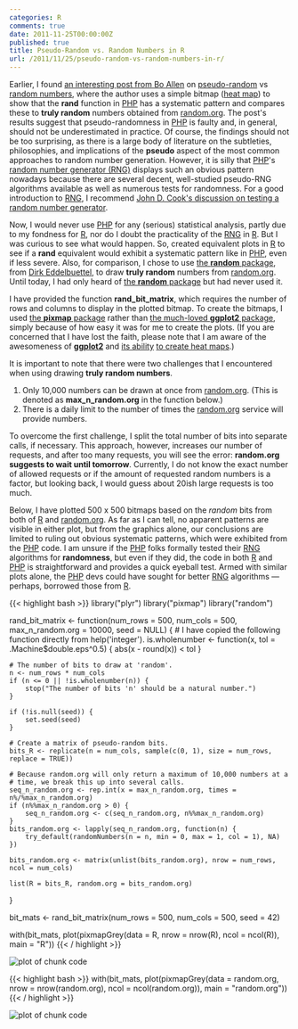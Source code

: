```yaml
---
categories: R
comments: true
date: 2011-11-25T00:00:00Z
published: true
title: Pseudo-Random vs. Random Numbers in R
url: /2011/11/25/pseudo-random-vs-random-numbers-in-r/
---
```


Earlier, I found [an interesting post from Bo Allen](http://www.boallen.com/random-numbers.html) on [pseudo-random](http://en.wikipedia.org/wiki/Pseudorandom_number_generator) vs [random numbers](http://en.wikipedia.org/wiki/Random_number), where the author uses a simple bitmap ([heat map](http://en.wikipedia.org/wiki/Heat_map)) to show that the __rand__ function in [PHP](http://www.php.net/) has a systematic pattern and compares these to __truly random__ numbers obtained from [random.org](http://www.random.org/). The post's results suggest that pseudo-randomness in [PHP](http://www.php.net/) is faulty and, in general, should not be underestimated in practice. Of course, the findings should not be too surprising, as there is a large body of literature on the subtleties, philosophies, and implications of the __pseudo__ aspect of the most common approaches to random number generation. However, it is silly that [PHP](http://www.php.net/)'s [random number generator (RNG)](http://en.wikipedia.org/wiki/Random_number_generation) displays such an obvious pattern nowadays because there are several decent, well-studied pseudo-RNG algorithms available as well as numerous tests for randomness.  For a good introduction to [RNG](http://en.wikipedia.org/wiki/Random_number_generation), I recommend [John D. Cook's discussion on testing a random number generator](http://www.johndcook.com/blog/2010/12/06/how-to-test-a-random-number-generator-2/).

Now, I would never use [PHP](http://www.php.net/) for any (serious) statistical analysis, partly due to my fondness for [R](http://www.r-project.org/), nor do I doubt the practicality of the [RNG](http://en.wikipedia.org/wiki/Random_number_generation) in [R](http://www.r-project.org/). But I was curious to see what would happen. So, created equivalent plots in [R](http://www.r-project.org/) to see if a __rand__ equivalent would exhibit a systematic pattern like in [PHP](http://www.php.net/), even if less severe. Also, for comparison, I chose to use [the __random__ package](http://cran.r-project.org/web/packages/random/index.html), from [Dirk Eddelbuettel](http://dirk.eddelbuettel.com/), to draw __truly random__ numbers from [random.org](http://www.random.org/). Until today, I had only heard of [the __random__ package](http://cran.r-project.org/web/packages/random/index.html) but had never used it.

I have provided the function __rand_bit_matrix__, which requires the number of rows and columns to display in the plotted bitmap. To create the bitmaps, I used [the __pixmap__ package](http://cran.r-project.org/web/packages/pixmap/index.html) rather than [the much-loved __ggplot2__ package](http://had.co.nz/ggplot2/), simply because of how easy it was for me to create the plots. (If you are concerned that I have lost the faith, please note that I am aware of the awesomeness of [__ggplot2__](http://had.co.nz/ggplot2/) and [its ability](http://ramhiser.com/blog/2011/06/05/conways-game-of-life-in-r-with-ggplot2-and-animation/) [to create heat maps](http://learnr.wordpress.com/2010/01/26/ggplot2-quick-heatmap-plotting/).)

It is important to note that there were two challenges that I encountered when using drawing __truly random numbers__.

1. Only 10,000 numbers can be drawn at once from [random.org](http://www.random.org/). (This is denoted as __max_n_random.org__ in the function below.)
2. There is a daily limit to the number of times the [random.org](http://www.random.org/) service will provide numbers.

To overcome the first challenge, I split the total number of bits into separate calls, if necessary. This approach, however, increases our number of requests, and after too many requests, you will see the error: __random.org suggests to wait until tomorrow__. Currently, I do not know the exact number of allowed requests or if the amount of requested random numbers is a factor, but looking back, I would guess about 20ish large requests is too much.

Below, I have plotted 500 x 500 bitmaps based on the _random_ bits from both of [R](http://www.r-project.org/) and [random.org](http://www.random.org/). As far as I can tell, no apparent patterns are visible in either plot, but from the graphics alone, our conclusions are limited to ruling out obvious systematic patterns, which were exhibited from the [PHP](http://www.php.net/) code. I am unsure if the [PHP](http://www.php.net/) folks formally tested their [RNG](http://en.wikipedia.org/wiki/Random_number_generation) algorithms for __randomness__, but even if they did, the code in both [R](http://www.r-project.org/) and [PHP](http://www.php.net/) is straightforward and provides a quick eyeball test. Armed with similar plots alone, the [PHP](http://www.php.net/) devs could have sought for better [RNG](http://en.wikipedia.org/wiki/Random_number_generation) algorithms — perhaps, borrowed those from [R](http://www.r-project.org/).


{{< highlight bash >}}
library("plyr")
library("pixmap")
library("random")

rand_bit_matrix <- function(num_rows = 500, num_cols = 500, max_n_random.org = 10000,
    seed = NULL) {
    # I have copied the following function directly from help('integer').
    is.wholenumber <- function(x, tol = .Machine$double.eps^0.5) {
        abs(x - round(x)) < tol
    }

    # The number of bits to draw at 'random'.
    n <- num_rows * num_cols
    if (n <= 0 || !is.wholenumber(n)) {
        stop("The number of bits 'n' should be a natural number.")
    }

    if (!is.null(seed)) {
        set.seed(seed)
    }

    # Create a matrix of pseudo-random bits.
    bits_R <- replicate(n = num_cols, sample(c(0, 1), size = num_rows, replace = TRUE))

    # Because random.org will only return a maximum of 10,000 numbers at a
    # time, we break this up into several calls.
    seq_n_random.org <- rep.int(x = max_n_random.org, times = n%/%max_n_random.org)
    if (n%%max_n_random.org > 0) {
        seq_n_random.org <- c(seq_n_random.org, n%%max_n_random.org)
    }
    bits_random.org <- lapply(seq_n_random.org, function(n) {
        try_default(randomNumbers(n = n, min = 0, max = 1, col = 1), NA)
    })

    bits_random.org <- matrix(unlist(bits_random.org), nrow = num_rows, ncol = num_cols)

    list(R = bits_R, random.org = bits_random.org)
}

bit_mats <- rand_bit_matrix(num_rows = 500, num_cols = 500, seed = 42)

with(bit_mats, plot(pixmapGrey(data = R, nrow = nrow(R), ncol = ncol(R)), main = "R"))
{{< / highlight >}}

![plot of chunk code](https://i.imgur.com/hZd2N.png)

{{< highlight bash >}}
with(bit_mats, plot(pixmapGrey(data = random.org, nrow = nrow(random.org),
    ncol = ncol(random.org)), main = "random.org"))
{{< / highlight >}}

![plot of chunk code](https://i.imgur.com/E59lB.png)
